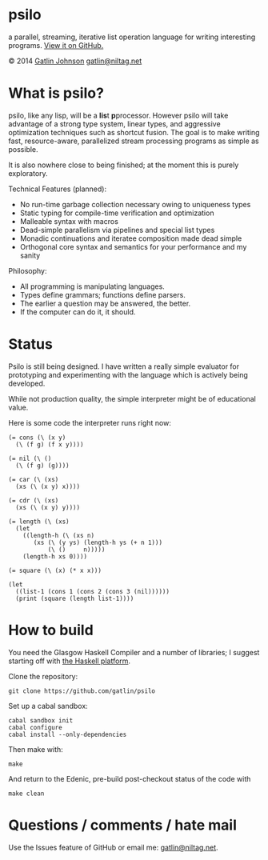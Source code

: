 psilo
=====

a parallel, streaming, iterative list operation language for writing interesting
programs. [View it on GitHub.](https://github.com/gatlin/psilo)

&copy; 2014 [Gatlin Johnson](http://niltag.net) <gatlin@niltag.net>

What is psilo?
===

psilo, like any lisp, will be a **lis**t **p**processor. However psilo will
take advantage of a strong type system, linear types, and aggressive
optimization techniques such as shortcut fusion. The goal is to make writing
fast, resource-aware, parallelized stream processing programs as simple as
possible.

It is also nowhere close to being finished; at the moment this is purely
exploratory.

Technical Features (planned):

- No run-time garbage collection necessary owing to uniqueness types
- Static typing for compile-time verification and optimization
- Malleable syntax with macros
- Dead-simple parallelism via pipelines and special list types
- Monadic continuations and iteratee composition made dead simple
- Orthogonal core syntax and semantics for your performance and my sanity

Philosophy:

- All programming is manipulating languages.
- Types define grammars; functions define parsers.
- The earlier a question may be answered, the better.
- If the computer can do it, it should.

Status
===

Psilo is still being designed. I have written a really simple evaluator for
prototyping and experimenting with the language which is actively being
developed.

While not production quality, the simple interpreter might be of educational
value.

Here is some code the interpreter runs right now:

    (= cons (\ (x y)
      (\ (f g) (f x y))))

    (= nil (\ ()
      (\ (f g) (g))))

    (= car (\ (xs)
      (xs (\ (x y) x))))

    (= cdr (\ (xs)
      (xs (\ (x y) y))))

    (= length (\ (xs)
      (let
        ((length-h (\ (xs n)
           (xs (\ (y ys) (length-h ys (+ n 1)))
               (\ ()     n)))))
        (length-h xs 0))))

    (= square (\ (x) (* x x)))

    (let
      ((list-1 (cons 1 (cons 2 (cons 3 (nil))))))
      (print (square (length list-1))))

How to build
===

You need the Glasgow Haskell Compiler and a number of libraries; I suggest
starting off with [the Haskell platform][haskellplatform].

Clone the repository:

    git clone https://github.com/gatlin/psilo

Set up a cabal sandbox:

    cabal sandbox init
    cabal configure
    cabal install --only-dependencies

Then make with:

    make

And return to the Edenic, pre-build post-checkout status of the code with

    make clean

Questions / comments / hate mail
===

Use the Issues feature of GitHub or email me: <gatlin@niltag.net>.

[parsec]: http://hackage.haskell.org/package/parsec

[mu]:
http://debasishg.blogspot.com/2012/01/learning-type-level-fixpoint-combinator.html

[comonads]: http://brianmckenna.org/blog/type_annotation_cofree

[haskellplatform]: http://haskell.org/platform
